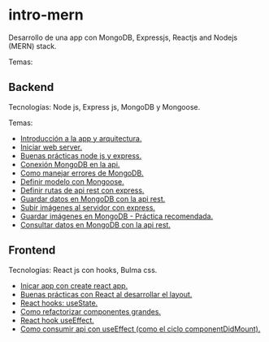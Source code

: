 # intro-mern
Desarrollo de una app con MongoDB, Expressjs, Reactjs and Nodejs (MERN) stack. 

Temas:

## Backend
Tecnologías: Node js, Express js, MongoDB y Mongoose.

Temas:

- [Introducción a la app y arquitectura.](https://www.youtube.com/watch?v=p9RfYt6PGRc&list=PLkr7dGY4D2sOFts538pghxWaabulH2kMU&index=1 "Introducción a la app y arquitectura.")
- [Iniciar web server.](https://www.youtube.com/watch?v=6B93HxW7VAk&list=PLkr7dGY4D2sOFts538pghxWaabulH2kMU&index=2 "Iniciar web server.")
- [Buenas prácticas node js y express.](https://www.youtube.com/watch?v=u7YtoQ6oQYw&list=PLkr7dGY4D2sOFts538pghxWaabulH2kMU&index=3 "Buenas prácticas node js y express.")
- [Conexión MongoDB en la api.](https://www.youtube.com/watch?v=AcuLiP8-Rm4&list=PLkr7dGY4D2sOFts538pghxWaabulH2kMU&index=4 "Conexión MongoDB en la api.")
- [Como manejar errores de MongoDB.](https://www.youtube.com/watch?v=ePhAPsYjLuU&list=PLkr7dGY4D2sOFts538pghxWaabulH2kMU&index=5 "Como manejar errores de MongoDB.")
- [Definir modelo con Mongoose.](https://www.youtube.com/watch?v=i8dmIZyQSfM&list=PLkr7dGY4D2sOFts538pghxWaabulH2kMU&index=6 "Definir modelo con Mongoose.")
- [Definir rutas de api rest con express.](https://www.youtube.com/watch?v=q2405XjHuMI&list=PLkr7dGY4D2sOFts538pghxWaabulH2kMU&index=7 "Definir rutas de api rest con express.")
- [Guardar datos en MongoDB con la api rest.](https://www.youtube.com/watch?v=lgwNcl-dXZE&list=PLkr7dGY4D2sOFts538pghxWaabulH2kMU&index=8 "Guardar datos en MongoDB con la api rest.")
- [Subir imágenes al servidor con express.](https://www.youtube.com/watch?v=5myaDp47Dbo&list=PLkr7dGY4D2sOFts538pghxWaabulH2kMU&index=9 "Subir imágenes al servidor con express.")
- [Guardar imágenes en MongoDB - Práctica recomendada.](https://www.youtube.com/watch?v=nI1-xvhcWYM&list=PLkr7dGY4D2sOFts538pghxWaabulH2kMU&index=10 "Guardar imágenes en MongoDB - Práctica recomendada.")
- [Consultar datos en MongoDB con la api rest.](https://www.youtube.com/watch?v=V0Oyk7Qjk1k&list=PLkr7dGY4D2sOFts538pghxWaabulH2kMU&index=11 "Consultar datos en MongoDB con la api rest.")

## Frontend
Tecnologías: React js con hooks, Bulma css.

- [Inicar app con create react app.](https://www.youtube.com/watch?v=L6mXMVM2u9A&list=PLkr7dGY4D2sOFts538pghxWaabulH2kMU&index=12 "Inicar app con create react app.")
- [Buenas prácticas con React al desarrollar el layout.](https://www.youtube.com/watch?v=HFIB_5QQUsM&list=PLkr7dGY4D2sOFts538pghxWaabulH2kMU&index=13 "Buenas prácticas con React al desarrollar el layout.")
- [React hooks: useState.](https://www.youtube.com/watch?v=3UVRlbxlF0g&list=PLkr7dGY4D2sOFts538pghxWaabulH2kMU&index=14 "React hooks: useState.")
- [Como refactorizar componentes grandes.](https://www.youtube.com/watch?v=bf2gK8DJBPU&list=PLkr7dGY4D2sOFts538pghxWaabulH2kMU&index=15 "Como refactorizar componentes grandes.")
- [React hook useEffect.](https://www.youtube.com/watch?v=AeMHuFb85ts&list=PLkr7dGY4D2sOFts538pghxWaabulH2kMU&index=16 "React hook useEffect.")
- [Como consumir api con useEffect (como el ciclo componentDidMount).](https://www.youtube.com/watch?v=GlXMtV0ylK0&list=PLkr7dGY4D2sOFts538pghxWaabulH2kMU&index=17 "Como consumir api con useEffect (como el ciclo componentDidMount).")

